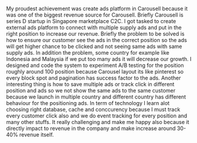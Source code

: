 My proudest achievement was create ads platform in Carousell because it was one of the biggest revenue source for Carousell. 
Briefly Carousell is series D startup in Singapore marketplace C2C.
I got tasked to create external ads platform to connect with multiple supply ads and put in the right position to increase our revenue.
Briefly the problem to be solved is how to ensure our customer see the ads in the correct position so the ads will get higher chance to be clicked and not seeing same ads with same supply ads.
In addition the problem, some country for example like Indonesia and Malaysia if we put too many ads it will decrease our growth.
I designed and code the system to experiment A/B testing for the position roughly around 100 position because Carousel layout its like pinterest so every block spot and pagination has success factor to the ads.
Another interesting thing is how to save multiple ads or track click in different position and ads so we not show the same ads to the same customer because we launch in multiple country and different country has different behaviour for the positioning ads.
In term of technology I learn alot choosing right database, cache and conccurency because I must track every customer click also and we do event tracking for every position and many other stuffs.
It really challenging and make me happy also because it directly impact to revenue in the company and make increase around 30-40% revenue itself.

